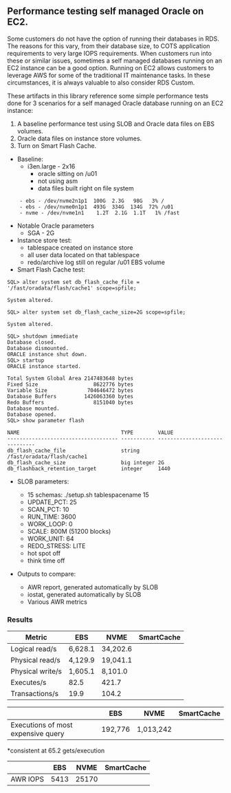 ## Performance testing self managed Oracle on EC2.
Some customers do not have the option of running their databases in RDS. The reasons for this vary, from their database size, to COTS application requirements to very large IOPS requirements. When customers run into these or similar issues, sometimes a self managed databases running on an EC2 instance can be a good option. Running on EC2 allows customers to leverage AWS for some of the traditional IT maintenance tasks. In these circumstances, it is always valuable to also consider RDS Custom.

These artifacts in this library reference some simple performance tests done for 3 scenarios for a self managed Oracle database running on an EC2 instance:
1. A baseline performance test using SLOB and Oracle data files on EBS volumes.
2. Oracle data files on instance store volumes.
3. Turn on Smart Flash Cache.

- Baseline:
  - i3en.large - 2x16
    - oracle sitting on /u01
    - not using asm
    - data files built right on file system
```    
    - ebs - /dev/nvme2n1p1  100G  2.3G   98G   3% /
    - ebs - /dev/nvme0n1p1  493G  334G  134G  72% /u01
    - nvme - /dev/nvme1n1    1.2T  2.1G  1.1T   1% /fast
```
  - Notable Oracle parameters
    - SGA - 2G
- Instance store test:
    - tablespace created on instance store
    - all user data located on that tablespace
    - redo/archive log still on regular /u01 EBS volume
- Smart Flash Cache test:
```
SQL> alter system set db_flash_cache_file = '/fast/oradata/flash/cache1' scope=spfile;

System altered.

SQL> alter system set db_flash_cache_size=2G scope=spfile;

System altered.

SQL> shutdown immediate
Database closed.
Database dismounted.
ORACLE instance shut down.
SQL> startup
ORACLE instance started.

Total System Global Area 2147483648 bytes
Fixed Size                  8622776 bytes
Variable Size             704646472 bytes
Database Buffers         1426063360 bytes
Redo Buffers                8151040 bytes
Database mounted.
Database opened.
SQL> show parameter flash

NAME                                 TYPE        VALUE
------------------------------------ ----------- ------------------------------
db_flash_cache_file                  string      /fast/oradata/flash/cache1
db_flash_cache_size                  big integer 2G
db_flashback_retention_target        integer     1440
```
- SLOB parameters:
  - 15 schemas: ./setup.sh tablespacename 15
  - UPDATE_PCT: 25
  - SCAN_PCT: 10
  - RUN_TIME: 3600
  - WORK_LOOP: 0
  - SCALE: 800M (51200 blocks)
  - WORK_UNIT: 64
  - REDO_STRESS: LITE
  - hot spot off
  - think time off

- Outputs to compare:
  - AWR report, generated automatically by SLOB
  - iostat, generated automatically by SLOB
  - Various AWR metrics

### Results

| Metric           |    EBS     |   NVME   | SmartCache |
| ----             | ---------- | -------- | ---------- |
| Logical read/s   |  6,628.1   | 34,202.6 | 
| Physical read/s  |  4,129.9   | 19,041.1 | 
| Physical write/s |  1,605.1   | 8,101.0  | 
| Executes/s       |   82.5     |  421.7   |
| Transactions/s   |   19.9     |  104.2   |

|                                  |     EBS     |    NVME    | SmartCache |
| -------------                    |  --------   |   -------  | ---------  |
|Executions of most expensive query |   192,776   |  1,013,242 |   | 

*consistent at 65.2 gets/execution


|              |   EBS    |  NVME  |  SmartCache |
| ----         | -------  | ------ |  -------    |
| AWR IOPS     |   5413   |  25170 |             |


